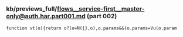 ### kb/previews_full/flows__service-first__master-only@auth.har.part001.md (part 002)

```md
function vt(o){return o?(o=N({},o),o.params&&(o.params=Vu(o.param
```

```
